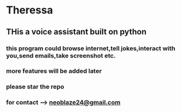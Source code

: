# Theressa

## THis a voice assistant built on python </br>
### this program could browse internet,tell jokes,interact with you,send emails,take screenshot etc. </br>
### more features will be added later</br>
### please star the repo</br>
### for contact --> neoblaze24@gmail.com</br>
